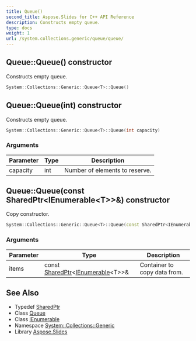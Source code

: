 ```yaml
---
title: Queue()
second_title: Aspose.Slides for C++ API Reference
description: Constructs empty queue.
type: docs
weight: 1
url: /system.collections.generic/queue/queue/
---
```

## Queue::Queue() constructor


Constructs empty queue.

```cpp
System::Collections::Generic::Queue<T>::Queue()
```

## Queue::Queue(int) constructor


Constructs empty queue.

```cpp
System::Collections::Generic::Queue<T>::Queue(int capacity)
```


### Arguments

| Parameter | Type | Description |
| --- | --- | --- |
| capacity | int | Number of elements to reserve. |

## Queue::Queue(const SharedPtr\<IEnumerable\<T\>\>\&) constructor


Copy constructor.

```cpp
System::Collections::Generic::Queue<T>::Queue(const SharedPtr<IEnumerable<T>> &items)
```


### Arguments

| Parameter | Type | Description |
| --- | --- | --- |
| items | const [SharedPtr](../../../system/sharedptr/)\<[IEnumerable](../../ienumerable/)\<T\>\>\& | Container to copy data from. |

## See Also

* Typedef [SharedPtr](../../../system/sharedptr/)
* Class [Queue](../)
* Class [IEnumerable](../../ienumerable/)
* Namespace [System::Collections::Generic](../../)
* Library [Aspose.Slides](../../../)